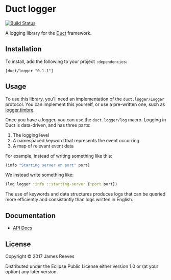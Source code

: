 # Duct logger

[![Build Status](https://travis-ci.org/duct-framework/logger.svg?branch=master)](https://travis-ci.org/duct-framework/logger)

A logging library for the [Duct][] framework. 

[duct]: https://github.com/duct-framework/duct

## Installation

To install, add the following to your project `:dependencies`:

    [duct/logger "0.1.1"]

## Usage

To use this library, you'll need an implementation of the
`duct.logger/Logger` protocol. You can implement this yourself, or
use a pre-written one, such as [logger.timbre][].

[logger.timbre]: https://github.com/duct-framework/logger.timbre

Once you have a logger, you can use the `duct.logger/log`
macro. Logging in Duct is data-driven, and has three parts:

1. The logging level
2. A namespaced keyword that represents the event occurring
3. A map of relevant event data

For example, instead of writing something like this:

```clojure
(info "Starting server on port" port)
```

We instead write something like:

```clojure
(log logger :info ::starting-server {:port port})
```

The use of keywords and data structures produces logs that can be
queried more efficiently and consistantly than logs written in
English.

## Documentation

* [API Docs](https://duct-framework.github.io/logger/duct.logger.html)

## License

Copyright © 2017 James Reeves

Distributed under the Eclipse Public License either version 1.0 or (at
your option) any later version.
